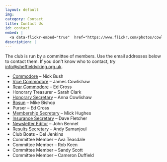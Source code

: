 ```yaml
---
layout: default
img:
category: Contact
title: Contact Us
id: contact
embed: |
  <a data-flickr-embed="true"  href="https://www.flickr.com/photos/cowlibob/22265625991/in/pool-sheffieldviking/" title="IMG_0014"><img src="https://farm1.staticflickr.com/565/22265625991_14ed879c1b_z.jpg" width="400" height="225" alt="IMG_0014"></a><script async src="//embedr.flickr.com/assets/client-code.js" charset="utf-8"></script>
description: |
---
```

  The club is run by a committee of members. Use the email addresses below to contact them. If you don't know who to contact, try <a href="mailto:info@sheffieldviking.org.uk">info@sheffieldviking.org.uk</a>.

  <ul>
    <li><a href="mailto:commodore@sheffieldviking.org.uk">Commodore</a> – Nick Bush</li>
    <li><a href="mailto:vice-commodore@sheffieldviking.org.uk">Vice Commodore</a> – James Cowlishaw</li>
    <li><a href="mailto:rear-commodore@sheffieldviking.org.uk">Rear Commodore</a> – Ed Cross</li>
    <li>Honorary Treasurer – Sarah Clark</li>
    <li><a href="mailto:secretary@sheffieldviking.org.uk">Honorary Secretary</a> – Anna Cowlishaw</li>
    <li><a href="mailto:bosun@sheffieldviking.org.uk">Bosun</a> – Mike Bishop</li>
    <li>Purser – Ed Cross</li>
    <li><a href="mailto:membership@sheffieldviking.org.uk">Membership Secretary</a> – Mick Hughes</li>
    <li><a href="mailto:insurance@sheffieldviking.org.uk">Insurance Secretary</a> – Dave Fletcher</li>
    <li><a href="mailto:viking@sheffieldviking.org.uk">Newsletter Editor</a> – John Bennet</li>
    <li><a href="mailto:results@sheffieldviking.org.uk">Results Secretary</a> – Andy Samanjoul</li>
    <li>Club Boats - Del Jenkins</li>
    <li>Committee Member – Ava Teasdale</li>
    <li>Committee Member – Rob Keen</li>
    <li>Committee Member – Sandy Scott</li>
    <li>Committee Member – Cameron Duffield</li>
  </ul>
